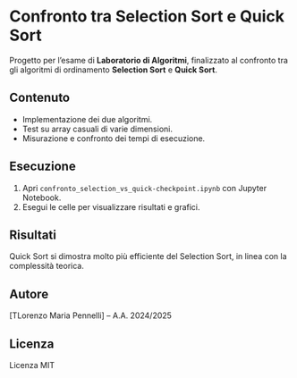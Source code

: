 # Confronto tra Selection Sort e Quick Sort

Progetto per l’esame di **Laboratorio di Algoritmi**, finalizzato al confronto tra gli algoritmi di ordinamento **Selection Sort** e **Quick Sort**.

## Contenuto

- Implementazione dei due algoritmi.
- Test su array casuali di varie dimensioni.
- Misurazione e confronto dei tempi di esecuzione.

## Esecuzione

1. Apri `confronto_selection_vs_quick-checkpoint.ipynb` con Jupyter Notebook.
2. Esegui le celle per visualizzare risultati e grafici.

## Risultati

Quick Sort si dimostra molto più efficiente del Selection Sort, in linea con la complessità teorica.

## Autore

[TLorenzo Maria Pennelli] – A.A. 2024/2025

## Licenza

Licenza MIT
